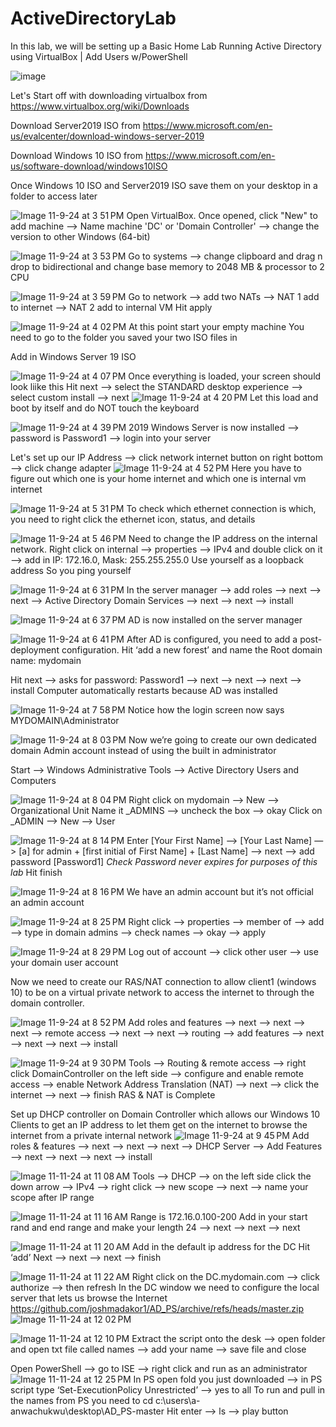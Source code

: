 # ActiveDirectoryLab

In this lab, we will be setting up a Basic Home Lab Running Active Directory using VirtualBox | Add Users w/PowerShell

![image](https://github.com/user-attachments/assets/ffaaa4aa-4078-49c6-8c2c-cd2c00f19383)


Let's Start off with downloading virtualbox from https://www.virtualbox.org/wiki/Downloads

Download Server2019 ISO from https://www.microsoft.com/en-us/evalcenter/download-windows-server-2019

Download Windows 10 ISO from https://www.microsoft.com/en-us/software-download/windows10ISO

Once Windows 10 ISO and Server2019 ISO save them on your desktop in a folder to access later

![Image 11-9-24 at 3 51 PM](https://github.com/user-attachments/assets/c1b06829-0ee7-4f26-b4cc-b06d095ecbf7)
Open VirtualBox. Once opened, click "New" to add machine --> Name machine 'DC' or 'Domain Controller' --> change the version to other Windows (64-bit)

![Image 11-9-24 at 3 53 PM](https://github.com/user-attachments/assets/e9cddbeb-24ab-499d-9578-86adf7a6611a)
Go to systems --> change clipboard and drag n drop to bidirectional
and change base memory to 2048 MB & processor to 2 CPU


![Image 11-9-24 at 3 59 PM](https://github.com/user-attachments/assets/905d8b28-e90a-42cd-8f6c-e525ca35a055)
Go to network --> add two NATs --> NAT 1 add to internet --> NAT 2 add to internal VM
Hit apply

![Image 11-9-24 at 4 02 PM](https://github.com/user-attachments/assets/ac0bdbe4-c31e-4d93-bd1b-42795d77f258)
At this point start your empty machine
You need to go to the folder you saved your two ISO files in

Add in Windows Server 19 ISO

![Image 11-9-24 at 4 07 PM](https://github.com/user-attachments/assets/8dd8d994-d4e4-49a3-95b3-3dddb5abda8b)
Once everything is loaded, your screen should look liike this
Hit next --> select the STANDARD desktop experience --> select custom install --> next
![Image 11-9-24 at 4 20 PM](https://github.com/user-attachments/assets/a1b0f2ab-d983-4f45-a5d6-3d425171e8ef)
Let this load and boot by itself and do NOT touch the keyboard

![Image 11-9-24 at 4 39 PM](https://github.com/user-attachments/assets/db588369-49ff-48c7-910e-0444c74a4999)
2019 Windows Server is now installed --> password is Password1 --> login into your server

Let's set up our IP Address --> click network internet button on right bottom --> click change adapter 
![Image 11-9-24 at 4 52 PM](https://github.com/user-attachments/assets/07e3bd8c-7041-4ab3-87ce-089ff39356bb)
Here you have to figure out which one is your home internet and which one is internal vm internet

![Image 11-9-24 at 5 31 PM](https://github.com/user-attachments/assets/9f568089-c956-435d-b2b2-dcf33d01c4dd)
To check which ethernet connection is which, you need to right click the ethernet icon, status, and details 

![Image 11-9-24 at 5 46 PM](https://github.com/user-attachments/assets/98522aca-09cb-4484-b87b-a86fa131cc95)
Need to change the IP address on the internal network. Right click on internal —-> properties —> IPv4 and double click on it —> add in IP: 172.16.0, Mask: 255.255.255.0
Use yourself as a loopback address
So you ping yourself

![Image 11-9-24 at 6 31 PM](https://github.com/user-attachments/assets/d45d5d0b-7f09-4009-b832-aa5b929b01e1)
In the server manager —> add roles —> next —-> next —> Active Directory Domain Services —> next —-> next —> install

![Image 11-9-24 at 6 37 PM](https://github.com/user-attachments/assets/5dc1f9f0-fce4-4eba-8ce2-9d46ae9d4398)
AD is now installed on the server manager

![Image 11-9-24 at 6 41 PM](https://github.com/user-attachments/assets/de0b369f-ab0b-4fbd-868e-1f3552c28710)
After AD is configured, you need to add a post-deployment configuration. Hit ‘add a new forest’ and name the Root domain name: mydomain 

Hit next —-> asks for password: Password1 —> next —> next —> next —> install 
Computer automatically restarts because AD was installed 

![Image 11-9-24 at 7 58 PM](https://github.com/user-attachments/assets/78cb07b3-9f26-4f9b-81ef-37bb8dcc0fa7)
Notice how the login screen now says MYDOMAIN\Administrator

![Image 11-9-24 at 8 03 PM](https://github.com/user-attachments/assets/980e8321-e046-4c92-96de-e453ab437e40)
Now we’re going to create our own dedicated domain Admin account instead of using the built in administrator 

Start —> Windows Administrative Tools —> Active Directory Users and Computers

![Image 11-9-24 at 8 04 PM](https://github.com/user-attachments/assets/0cb7974d-0e4f-42c3-89d6-4700b3527a6b)
Right click on mydomain —> New —> Organizational Unit
Name it _ADMINS —> uncheck the box —> okay
Click on _ADMIN —> New —> User 

![Image 11-9-24 at 8 14 PM](https://github.com/user-attachments/assets/43b91467-b096-4ffc-8f5f-83356976c398)
Enter [Your First Name] —> [Your Last Name] —> [a] for admin + [first initial of First Name] + [Last Name] —> next —> add password [Password1] 
*Check Password never expires for purposes of this lab*
Hit finish

![Image 11-9-24 at 8 16 PM](https://github.com/user-attachments/assets/a176fd9e-a875-48cb-af81-f0b5aa0c7d7b)
We have an admin account but it’s not official an admin account

![Image 11-9-24 at 8 25 PM](https://github.com/user-attachments/assets/db6cc527-b58f-4cc0-8995-1a44af6a8188)
Right click —> properties —> member of —> add —> type in domain admins —> check names —> okay —> apply

![Image 11-9-24 at 8 29 PM](https://github.com/user-attachments/assets/07b2f92e-d2d9-4d20-906a-dbb9d5695e53)
Log out of account —> click other user —> use your domain user account

Now we need to create our RAS/NAT connection to allow client1 (windows 10) to be on a virtual private network to access the internet to through the domain controller. 

![Image 11-9-24 at 8 52 PM](https://github.com/user-attachments/assets/d48406bb-4d57-48df-b6a6-f3049cce58c6)
Add roles and features —> next —> next —> next —> remote access —> next —> next —> routing —> add features —> next —> next —> next —> install

![Image 11-9-24 at 9 30 PM](https://github.com/user-attachments/assets/f4c1296d-bccb-4606-9e26-127984e09b6c)
Tools —> Routing & remote access —> right click DomainController on the left side —> configure and enable remote access —> enable Network Address Translation (NAT) —> next —> click the internet —> next —> finish
RAS & NAT is Complete

Set up DHCP controller on Domain Controller which allows our Windows 10 Clients to get an IP address to let them get on the internet to browse the internet from a private internal network 
![Image 11-9-24 at 9 45 PM](https://github.com/user-attachments/assets/68edd09f-bd41-4450-ac27-d2d3ddab8f3e)
Add roles & features —> next —> next —> next —> DHCP Server —> Add Features —> next —> next —> next —> install 

![Image 11-11-24 at 11 08 AM](https://github.com/user-attachments/assets/69e5eb44-8d74-4bc8-ad6d-cccab58e47f2)
Tools —> DHCP —> on the left side click the down arrow —> IPv4 —> right click —> new scope —> next —> name your scope after IP range

![Image 11-11-24 at 11 16 AM](https://github.com/user-attachments/assets/64b4c844-ab4b-49af-825e-ba16558c175e)
Range is 172.16.0.100-200
Add in your start rand and end range and make your length 24 --> next --> next --> next

![Image 11-11-24 at 11 20 AM](https://github.com/user-attachments/assets/a3b48bd7-8a3a-41f7-b969-3bb480f8789c)
Add in the default ip address for the DC 
Hit ‘add’ Next —> next —> next —> finish 

![Image 11-11-24 at 11 22 AM](https://github.com/user-attachments/assets/3f9c604a-bfe1-4ca6-b49d-2631c89cdd3b)
Right click on the DC.mydomain.com —> click authorize —> then refresh
In the DC window we need to configure the local server that lets us browse the Internet https://github.com/joshmadakor1/AD_PS/archive/refs/heads/master.zip
![Image 11-11-24 at 12 02 PM](https://github.com/user-attachments/assets/0374cb8e-3f18-4cb0-b8d6-ed8305522aab)

![Image 11-11-24 at 12 10 PM](https://github.com/user-attachments/assets/df1c31d6-d1cf-43a3-9c70-2a41e5c43c81)
Extract the script onto the desk —> open folder and open txt file called names —> add your name —> save file and close

Open PowerShell —> go to ISE —> right click and run as an administrator 
![Image 11-11-24 at 12 25 PM](https://github.com/user-attachments/assets/8ed25f5d-f904-4cdd-881f-5c8cfc440c94)
In PS open fold you just downloaded —> in PS script type ‘Set-ExecutionPolicy Unrestricted’ —> yes to all
To run and pull in the names from PS you need to cd c:\users\a-anwachukwu\desktop\AD_PS-master
Hit enter —> ls —> play button 



